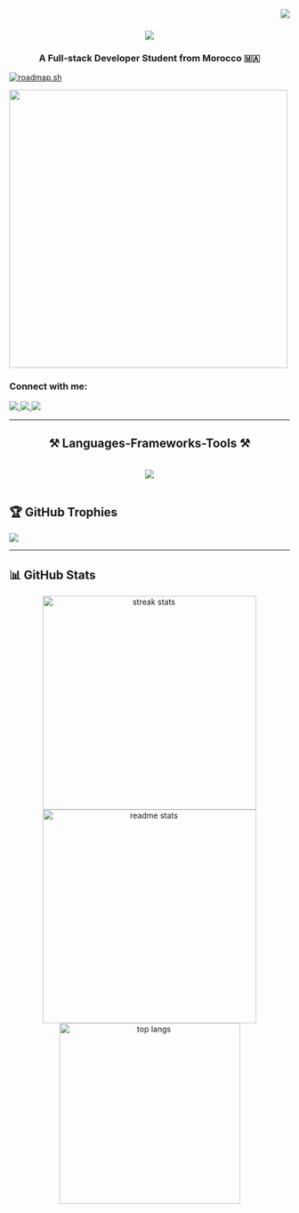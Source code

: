 <img align="right" src="https://visitor-badge.laobi.icu/badge?page_id=AkramBl01.AkramBl01" />

<h1 align="center">
    <img src="https://readme-typing-svg.herokuapp.com/?font=Righteous&size=35&center=true&vCenter=true&width=500&height=70&duration=3000&lines=Hi+There!+👋;+I'm+Akram+Ibnelyazyd!;" />
</h1>

<h3 align="center" > A Full-stack Developer Student from Morocco 🇲🇦 </h3>
  
[![roadmap.sh](https://api.roadmap.sh/v1-badge/wide/6579bc7f5145316d25fa9a78?variant=dark&roadmaps=javascript%2Csql%2C65fe1c806deb533d6e1512de)](https://roadmap.sh)

<img src="https://www.codewars.com/users/AkramBl1/badges/large" width="500">

<div align="left"> 
<h3 align="left">Connect with me:</h3>
  <a href="mailto:akramibnelyazid@gmail.com">
    <img src="https://img.shields.io/badge/Gmail-333333?style=for-the-badge&logo=gmail&logoColor=red" />
  </a>
  <a href="https://www.linkedin.com/in/akram-ibnelyazyd-268979307/" target="_blank">
    <img src="https://img.shields.io/badge/LinkedIn-0077B5?style=for-the-badge&logo=linkedin&logoColor=white" target="_blank" />
  </a>
  <a href="https://www.instagram.com/akram_bl_10/" target="_blank">
     <img src="https://img.shields.io/badge/Instagram-833AB4?style=for-the-badge&logo=Instagram&logoColor=white" target="_blank" /> <!-- sqlite, safari, google-chrome are other good icon options -->
  </a>
</div>

 <hr/>
 
<h2 align="center">⚒️ Languages-Frameworks-Tools ⚒️</h2>
<br/>
<div align="center">
    <img src="https://skillicons.dev/icons?i=html,css,bootstrap,javascript,react,typescript,sass,php,python,mysql,vscode,github,figma,git,notion" /><br>
</div>

<br/>
</hr>

## 🏆 GitHub Trophies
![](https://github-profile-trophy.vercel.app/?username=AkramBl1&theme=dark_dimmed&no-frame=true&no-bg=false&margin-w=4)

<hr/>

## 📊 GitHub Stats 
<div align=center>
  <img width=384 src="https://github-readme-stats.vercel.app/api?username=AkramBl01&theme=react&hide_border=true&include_all_commits=true&count_private=true&rank_icon=github" alt="streak stats"/>
  <img width=384 src="https://github-readme-streak-stats.herokuapp.com/?user=AkramBl01&theme=react&hide_border=true" alt="readme stats" />
  <br/>
  <img width=325 align="center" src="https://github-readme-stats.vercel.app/api/top-langs/?username=AkramBl01&theme=react&hide_border=true&include_all_commits=true&count_private=true&layout=compact" alt="top langs" />
</div>


<br/>
